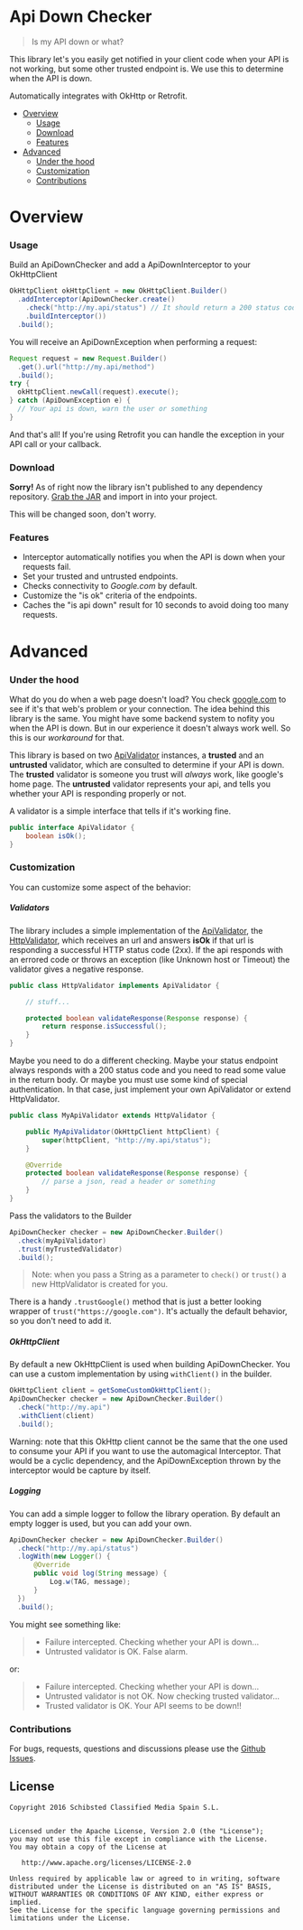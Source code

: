 # Api Down Checker
> Is my API down or what?

This library let's you easily get notified in your client code when your API is not working, but some other trusted endpoint is. We use this to determine when the API is down.

Automatically integrates with OkHttp or Retrofit.

- [Overview](#overview)
  - [Usage](#usage)
  - [Download](#download)
  - [Features](#features)
- [Advanced](#advanced)
  - [Under the hood](#under-the-hood)
  - [Customization](#customization)
  - [Contributions](#Contributions)

# Overview

### Usage
Build an ApiDownChecker and add a ApiDownInterceptor to your OkHttpClient
```java
OkHttpClient okHttpClient = new OkHttpClient.Builder()
  .addInterceptor(ApiDownChecker.create()
    .check("http://my.api/status") // It should return a 200 status code
    .buildInterceptor())
  .build();
```


You will receive an ApiDownException when performing a request:
```java
Request request = new Request.Builder()
  .get().url("http://my.api/method")
  .build();
try {
  okHttpClient.newCall(request).execute();
} catch (ApiDownException e) {
  // Your api is down, warn the user or something
}
```

And that's all! If you're using Retrofit you can handle the exception in your API call or your callback.


### Download
**Sorry!** As of right now the library isn't published to any dependency repository. [Grab the JAR](https://github.com/scm-spain/ApiDownChecker/releases) and import in into your project.

This will be changed soon, don't worry.


### Features
- Interceptor automatically notifies you when the API is down when your requests fail.
- Set your trusted and untrusted endpoints.
- Checks connectivity to *Google.com* by default.
- Customize the "is ok" criteria of the endpoints.
- Caches the "is api down" result for 10 seconds to avoid doing too many requests.


# Advanced

### Under the hood

What do you do when a web page doesn't load? You check [google.com](www.google.com) to see if it's that web's problem or your connection.
The idea behind this library is the same. You might have some backend system to nofity you when the API is down. But in our experience it doesn't always work well. So this is our *workaround* for that.

This library is based on two [ApiValidator](https://github.com/scm-spain/ApiDownChecker/blob/master/apidownchecker/src/main/java/net/infojobs/apidownchecker/ApiValidator.java) instances, a **trusted** and an **untrusted** validator, which are consulted to determine if your API is down. The **trusted** validator is someone you trust will *always* work, like google's home page. The **untrusted** validator represents your api, and tells you whether your API is responding properly or not.

A validator is a simple interface that tells if it's working fine.
```java
public interface ApiValidator {
    boolean isOk();
}
```


### Customization

You can customize some aspect of the behavior:

##### Validators
The library includes a simple implementation of the [ApiValidator](https://github.com/scm-spain/ApiDownChecker/blob/master/apidownchecker/src/main/java/net/infojobs/apidownchecker/ApiValidator.java), the [HttpValidator](https://github.com/scm-spain/ApiDownChecker/blob/master/apidownchecker/src/main/java/net/infojobs/apidownchecker/HttpValidator.java), which receives an url and answers **isOk** if that url is responding a successful HTTP status code (2xx). If the api responds with an errored code or throws an exception (like Unknown host or Timeout) the validator gives a negative response.

```java
public class HttpValidator implements ApiValidator {

    // stuff...

    protected boolean validateResponse(Response response) {
        return response.isSuccessful();
    }
}
```

Maybe you need to do a different checking. Maybe your status endpoint always responds with a 200 status code and you need to read some value in the return body. Or maybe you must use some kind of special authentication. In that case, just implement your own ApiValidator or extend HttpValidator.

```java
public class MyApiValidator extends HttpValidator {

    public MyApiValidator(OkHttpClient httpClient) {
        super(httpClient, "http://my.api/status");
    }

    @Override
    protected boolean validateResponse(Response response) {
        // parse a json, read a header or something
    }
}
```

Pass the validators to the Builder
```java
ApiDownChecker checker = new ApiDownChecker.Builder()
  .check(myApiValidator)
  .trust(myTrustedValidator)
  .build();
```

> Note: when you pass a String as a parameter to `check()` or `trust()` a new HttpValidator is created for you.

There is a handy `.trustGoogle()` method that is just a better looking wrapper of `trust("https://google.com")`. It's actually the default behavior, so you don't need to add it.

##### OkHttpClient
By default a new OkHttpClient is used when building ApiDownChecker. You can use a custom implementation by using `withClient()` in the builder.

```java
OkHttpClient client = getSomeCustomOkHttpClient();
ApiDownChecker checker = new ApiDownChecker.Builder()
  .check("http://my.api")
  .withClient(client)
  .build();
```

Warning: note that this OkHttp client cannot be the same that the one used to consume your API if you want to use the automagical Interceptor. That would be a cyclic dependency, and the ApiDownException thrown by the interceptor would be capture by itself.

##### Logging
You can add a simple logger to follow the library operation. By default an empty logger is used, but you can add your own.

```java
ApiDownChecker checker = new ApiDownChecker.Builder()
  .check("http://my.api/status")
  .logWith(new Logger() {
      @Override
      public void log(String message) {
          Log.w(TAG, message);
      }
  })
  .build();
```

You might see something like:

> - Failure intercepted. Checking whether your API is down...
> - Untrusted validator is OK. False alarm.

or:

> - Failure intercepted. Checking whether your API is down...
> - Untrusted validator is not OK. Now checking trusted validator...
> - Trusted validator is OK. Your API seems to be down!!

### Contributions
For bugs, requests, questions and discussions please use the [Github Issues](https://github.com/scm-spain/ApiDownChecker/issues).


License
-------

    Copyright 2016 Schibsted Classified Media Spain S.L.


    Licensed under the Apache License, Version 2.0 (the "License");
    you may not use this file except in compliance with the License.
    You may obtain a copy of the License at

       http://www.apache.org/licenses/LICENSE-2.0

    Unless required by applicable law or agreed to in writing, software
    distributed under the License is distributed on an "AS IS" BASIS,
    WITHOUT WARRANTIES OR CONDITIONS OF ANY KIND, either express or implied.
    See the License for the specific language governing permissions and
    limitations under the License.
